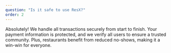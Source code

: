 ```yaml
---
question: "Is it safe to use ResX?"
order: 2
---
```


Absolutely! We handle all transactions securely from start to finish. Your payment information is protected, and we verify all users to ensure a trusted community. Plus, restaurants benefit from reduced no-shows, making it a win-win for everyone.